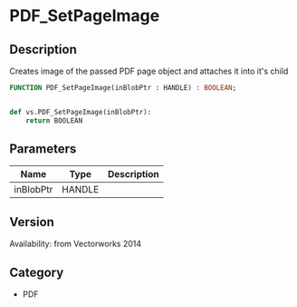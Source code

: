 # PDF_SetPageImage

## Description
Creates image of the passed PDF page object and attaches it into it's child 

```pascal
FUNCTION PDF_SetPageImage(inBlobPtr : HANDLE) : BOOLEAN;
```

```python

def vs.PDF_SetPageImage(inBlobPtr):
    return BOOLEAN
```

## Parameters
|Name|Type|Description|
|---|---|---|
|inBlobPtr|HANDLE||

## Version
Availability: from Vectorworks 2014
## Category
* PDF

